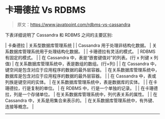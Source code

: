 # 卡珊德拉 Vs RDBMS

> 原文：<https://www.javatpoint.com/rdbms-vs-cassandra>

下表详细说明了 Cassandra 和 RDBMS 之间的主要区别:

| 卡桑德拉 | 关系型数据库管理系统 |
| Cassandra 用于处理非结构化数据。 | 关系数据库管理系统用于处理结构化数据。 |
| 卡珊德拉有灵活的模式。 | RDBMS 有固定的模式。 |
| 在 Cassandra 中，表是“嵌套键值对”的列表。(行 x 列键 x 列值) | 在关系数据库管理系统中，表是数组的数组。(行×列) |
| 在 Cassandra 中，键空间是包含对应于应用程序的数据的最外层容器。 | 在关系数据库管理系统中，数据库是包含对应于应用程序的数据的最外层容器。 |
| 在 Cassandra 中，表或列族是键空间的实体。 | 在关系数据库管理系统中，表是数据库的实体。 |
| 在卡珊德拉，行是复制的单位。 | 在 RDBMS 中，行是一个单独的记录。 |
| 在卡珊德拉，列是一个存储单位。 | 在关系数据库管理系统中，列代表关系的属性。 |
| 在 Cassandra 中，关系是用集合来表示的。 | 在关系数据库管理系统中，有外键、连接等概念。 |

* * *